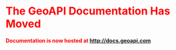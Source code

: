 <font color='red'>
<h1>The GeoAPI Documentation Has Moved</h1>
<b>Documentation is now hosted at <a href='http://docs.geoapi.com'>http://docs.geoapi.com</a></b>
</font>